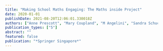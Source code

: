 ```yaml
---
title: "Making School Maths Engaging: The Maths inside Project"
date: 2020-01-01
publishDate: 2021-08-20T12:06:01.330018Z
authors: ["Anne Prescott", "Mary Coupland", "M Angelini", "Sandra Schuck"]
publication_types: ["5"]
abstract: ""
featured: false
publication: "*Springer Singapore*"
---
```


